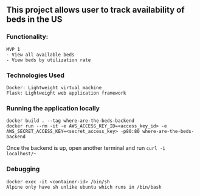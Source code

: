 ## This project allows user to track availability of beds in the US

### Functionality:
```
MVP 1
- View all available beds 
- View beds by utilization rate
```

### Technologies Used
```
Docker: Lightweight virtual machine
Flask: Lightweight web application framework
```

### Running the application locally
```
docker build . --tag where-are-the-beds-backend
docker run --rm -it -e AWS_ACCESS_KEY_ID=<access_key_id> -e AWS_SECRET_ACCESS_KEY=<secret_access_key> -p80:80 where-are-the-beds-backend
```
Once the backend is up, open another terminal and run `curl -i localhost/~`

### Debugging 
```
docker exec -it <container-id> /bin/sh
Alpine only have sh unlike ubuntu which runs in /bin/bash 
```